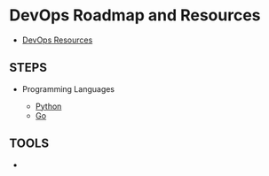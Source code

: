 # DevOps Roadmap and Resources

- [DevOps Resources](https://github.com/bregman-arie/devops-resources)

## STEPS

- Programming Languages 

   - [Python]()
   - [Go]()



## TOOLS

- 


